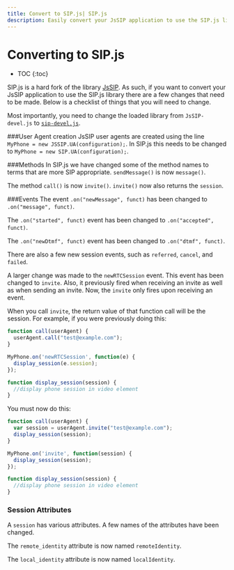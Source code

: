 ```yaml
---
title: Convert to SIP.js| SIP.js
description: Easily convert your JsSIP application to use the SIP.js library. Here's how.
---
```


# Converting to SIP.js

* TOC
{:toc}



SIP.js is a hard fork of the library [JsSIP](http://www.jssip.net/).  As such, if you want to convert your JsSIP application to use the SIP.js library there are a few changes that need to be made.  Below is a checklist of things that you will need to change.

Most importantly, you need to change the loaded library from  `JsSIP-devel.js` to [`sip-devel.js`](/download/).

###User Agent creation
JsSIP user agents are created using the line `MyPhone = new JSSIP.UA(configuration);`.  In SIP.js this needs to be changed to `MyPhone = new SIP.UA(configuration);`.

###Methods
In SIP.js we have changed some of the method names to terms that are more SIP appropriate.  `sendMessage()` is now `message()`.

The method `call()` is now `invite()`.  `invite()` now also returns the `session`.


###Events
The event `.on("newMessage", funct)` has been changed to `.on("message", funct)`.

The `.on("started", funct)` event has been changed to `.on("accepted", funct)`.

The `.on("newDtmf", funct)` event has been changed to `.on("dtmf", funct)`.

There are also a few new session events, such as `referred`, `cancel`, and `failed`.

A larger change was made to the `newRTCSession` event.  This event has been changed to `invite`.  Also, it previously fired when receiving an invite as well as when sending an invite.  Now, the `invite` only fires upon receiving an event.  

When you call `invite`, the return value of that function call will be the session.  For example, if you were previously doing this:  

~~~ javascript
function call(userAgent) {
  userAgent.call("test@example.com");
}

MyPhone.on('newRTCSession', function(e) {
  display_session(e.session);
});

function display_session(session) {
  //display phone session in video element
}
~~~

You must now do this:

~~~ javascript
function call(userAgent) {
  var session = userAgent.invite("test@example.com");
  display_session(session);
}

MyPhone.on('invite', function(session) {
  display_session(session);
});

function display_session(session) {
  //display phone session in video element
}
~~~

### Session Attributes
A `session` has various attributes.  A few names of the attributes have been changed.

The `remote_identity` attribute is now named `remoteIdentity`.

The `local_identity` attribute is now named `localIdentity`.
